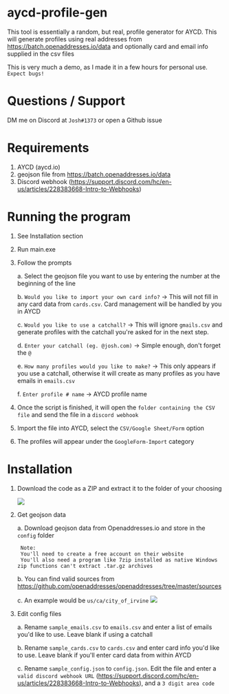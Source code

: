 # aycd-profile-gen
 This tool is essentially a random, but real, profile generator for AYCD. This will generate profiles using real addresses from https://batch.openaddresses.io/data and optionally card and email info supplied in the csv files

 This is very much a demo, as I made it in a few hours for personal use. `Expect bugs!`

# Questions / Support

DM me on Discord at `Josh#1373` or open a Github issue

# Requirements
1. AYCD (aycd.io)
2. geojson file from https://batch.openaddresses.io/data
3. Discord webhook (https://support.discord.com/hc/en-us/articles/228383668-Intro-to-Webhooks)

# Running the program
1. See Installation section
2. Run main.exe
3. Follow the prompts

    a. Select the geojson file you want to use by entering the number at the beginning of the line


    b. `Would you like to import your own card info?` -> This will not fill in any card data from `cards.csv`. Card management will be handled by you in AYCD

    c. `Would you like to use a catchall?` -> This will ignore `gmails.csv` and generate profiles with the catchall you're asked for in the next step. 

    d. `Enter your catchall (eg. @josh.com)` -> Simple enough, don't forget the `@`

    e. `How many profiles would you like to make?` -> This only appears if you use a catchall, otherwise it will create as many profiles as you have emails in `emails.csv`

    f. `Enter profile # name` -> AYCD profile name

5. Once the script is finished, it will open the `folder containing the CSV file`  and send the file in a `discord webhook`

6. Import the file into AYCD, select the `CSV/Google Sheet/Form` option

7. The profiles will appear under the `GoogleForm-Import` category
# Installation
1. Download the code as a ZIP and extract it to the folder of your choosing

    ![](https://i.imgur.com/yHV2utr.png)

2. Get geojson data

    a. Download geojson data from Openaddresses.io and store in the `config` folder 
        
        Note: 
        You'll need to create a free account on their website
        You'll also need a program like 7zip installed as native Windows zip functions can't extract .tar.gz archives
    
    b. You can find valid sources from https://github.com/openaddresses/openaddresses/tree/master/sources

    c. An example would be `us/ca/city_of_irvine` ![](https://i.imgur.com/pvOyw0q.png)

3. Edit config files

    a. Rename `sample_emails.csv` to `emails.csv` and enter a list of emails you'd like to use. Leave blank if using a catchall

    b. Rename `sample_cards.csv` to `cards.csv` and enter card info you'd like to use. Leave blank if you'll enter card data from within AYCD

    c. Rename `sample_config.json` to `config.json`. Edit the file and enter a `valid discord webhook URL` (https://support.discord.com/hc/en-us/articles/228383668-Intro-to-Webhooks), and a `3 digit area code`
